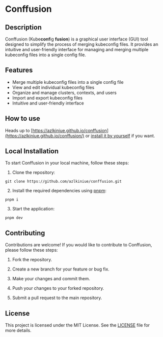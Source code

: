# Conffusion

## Description
Conffusion (Kube**conf**ig **fusion**) is a graphical user interface (GUI) tool designed to simplify the process of merging kubeconfig files. It provides an intuitive and user-friendly interface for managing and merging multiple kubeconfig files into a single config file.

## Features
- Merge multiple kubeconfig files into a single config file
- View and edit individual kubeconfig files
- Organize and manage clusters, contexts, and users
- Import and export kubeconfig files
- Intuitive and user-friendly interface

## How to use
Heads up to [https://azlkiniue.github.io/conffusion](https://azlkiniue.github.io/conffusion/) or [install it by yourself](#local-installation) if you want.

## Local Installation
To start Conffusion in your local machine, follow these steps:

1. Clone the repository:
  ```
  git clone https://github.com/azlkiniue/conffusion.git
  ```

2. Install the required dependencies using [pnpm](https://pnpm.io/):
  ```
  pnpm i
  ```

3. Start the application:
  ```
  pnpm dev
  ```

## Contributing
Contributions are welcome! If you would like to contribute to Conffusion, please follow these steps:

1. Fork the repository.

2. Create a new branch for your feature or bug fix.

3. Make your changes and commit them.

4. Push your changes to your forked repository.

5. Submit a pull request to the main repository.

## License
This project is licensed under the MIT License. See the [LICENSE](LICENSE) file for more details.
